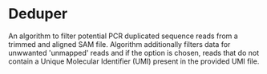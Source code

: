 # Deduper

An algorithm to filter potential PCR duplicated sequence reads from a trimmed and aligned SAM file.
Algorithm additionally filters data for unwwanted 'unmapped' reads and if the option is chosen, reads 
that do not contain a Unique Molecular Identifier (UMI) present in the provided UMI file.
